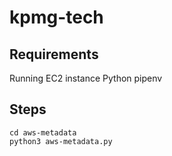 # kpmg-tech

## Requirements
  Running EC2 instance
  Python
  pipenv

## Steps
```
cd aws-metadata
python3 aws-metadata.py
```
